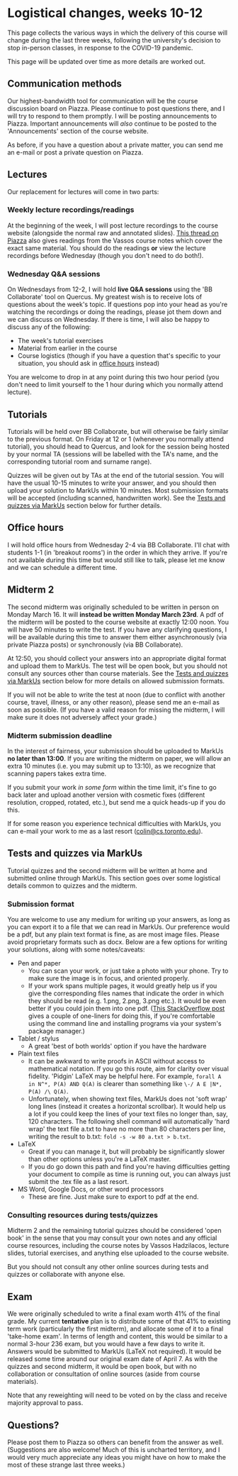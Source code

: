 # Logistical changes, weeks 10-12

This page collects the various ways in which the delivery of this course will change during the last three weeks, following the university's decision to stop in-person classes, in response to the COVID-19 pandemic.

This page will be updated over time as more details are worked out.

## Communication methods

Our highest-bandwidth tool for communication will be the course discussion board on Piazza. Please continue to post questions there, and I will try to respond to them promptly. I will be posting announcements to Piazza. Important announcements will *also* continue to be posted to the 'Announcements' section of the course website.

As before, if you have a question about a private matter, you can send me an e-mail or post a private question on Piazza.

## Lectures

Our replacement for lectures will come in two parts:

### Weekly lecture recordings/readings

At the beginning of the week, I will post lecture recordings to the course website (alongside the normal raw and annotated slides). [This thread on Piazza](https://piazza.com/class/k4xo4w48g2u35e?cid=247) also gives readings from the Vassos course notes which cover the exact same material. You should do the readings **or** view the lecture recordings before Wednesday (though you don't need to do both!).

### Wednesday Q&A sessions

On Wednesdays from 12-2, I will hold **live Q&A sessions** using the 'BB Collaborate' tool on Quercus. My greatest wish is to receive lots of questions about the week's topic. If questions pop into your head as you're watching the recordings or doing the readings, please jot them down and we can discuss on Wednesday. If there is time, I will also be happy to discuss any of the following:

* The week's tutorial exercises
* Material from earlier in the course
* Course logistics (though if you have a question that's specific to your situation, you should ask in [office hours](#office-hours) instead)

You are welcome to drop in at any point during this two hour period (you don't need to limit yourself to the 1 hour during which you normally attend lecture).

## Tutorials

Tutorials will be held over BB Collaborate, but will otherwise be fairly similar to the previous format. On Friday at 12 or 1 (whenever you normally attend tutorial), you should head to Quercus, and look for the session being hosted by your normal TA (sessions will be labelled with the TA's name, and the corresponding tutorial room and surname range).

Quizzes will be given out by TAs at the end of the tutorial session. You will have the usual 10-15 minutes to write your answer, and you should then upload your solution to MarkUs within 10 minutes. Most submission formats will be accepted (including scanned, handwritten work). See the [Tests and quizzes via MarkUs](#tests-and-quizzes-via-markus) section below for further details.

## Office hours

I will hold office hours from Wednesday 2-4 via BB Collaborate. I'll chat with students 1-1 (in 'breakout rooms') in the order in which they arrive. If you're not available during this time but would still like to talk, please let me know and we can schedule a different time.

## Midterm 2

The second midterm was originally scheduled to be written in person on Monday March 16. It will **instead be written Monday March 23rd**. A pdf of the midterm will be posted to the course website at exactly 12:00 noon. You will have 50 minutes to write the test. If you have any clarifying questions, I will be available during this time to answer them either asynchronously (via private Piazza posts) or synchronously (via BB Collaborate).

At 12:50, you should collect your answers into an appropriate digital format and upload them to MarkUs. The test will be open book, but you should not consult any sources other than course materials. See the [Tests and quizzes via MarkUs](#tests-and-quizzes-via-markus) section below for more details on allowed submission formats.

If you will not be able to write the test at noon (due to conflict with another course, travel, illness, or any other reason), please send me an e-mail as soon as possible. (If you have a valid reason for missing the midterm, I will make sure it does not adversely affect your grade.)

### Midterm submission deadline

In the interest of fairness, your submission should be uploaded to MarkUs **no later than 13:00**. If you are writing the midterm on paper, we will allow an extra 10 minutes (i.e. you may submit up to 13:10), as we recognize that scanning papers takes extra time.

<!-- Other late submissions may be accepted in extraordinary circumstances, e.g. internet outage, cat hit the power button on your computer, etc. But try to take reasonable precautions (e.g. save your work frequently). -->
If you submit your work *in some form* within the time limit, it's fine to go back later and upload another version with cosmetic fixes (different resolution, cropped, rotated, etc.), but send me a quick heads-up if you do this.

If for some reason you experience technical difficulties with MarkUs, you can e-mail your work to me as a last resort ([colin@cs.toronto.edu](mailto:colin@cs.toronto.edu)). 

## Tests and quizzes via MarkUs

Tutorial quizzes and the second midterm will be written at home and submitted online through MarkUs. This section goes over some logistical details common to quizzes and the midterm.

### Submission format

You are welcome to use any medium for writing up your answers, as long as you can export it to a file that we can read in MarkUs. Our preference would be a pdf, but any plain text format is fine, as are most image files. Please avoid proprietary formats such as docx. Below are a few options for writing your solutions, along with some notes/caveats:

* Pen and paper
    * You can scan your work, or just take a photo with your phone. Try to make sure the image is in focus, and oriented properly. 
    * If your work spans multiple pages, it would greatly help us if you give the corresponding files names that indicate the order in which they should be read (e.g. 1.png, 2.png, 3.png etc.). It would be even better if you could join them into one pdf. ([This StackOverflow post](https://stackoverflow.com/questions/4778635/merging-png-images-into-one-pdf-file) gives a couple of one-liners for doing this, if you're comfortable using the command line and installing programs via your system's package manager.)
* Tablet / stylus
    * A great 'best of both worlds' option if you have the hardware
* Plain text files
    * It can be awkward to write proofs in ASCII without access to mathematical notation. If you go this route, aim for clarity over visual fidelity. 'Pidgin' LaTeX may be helpful here. For example, `forall A in N^*, P(A) AND Q(A)` is clearer than something like `\-/ A E |N*, P(A) /\ Q(A)`.
    * Unfortunately, when showing text files, MarkUs does not 'soft wrap' long lines (instead it creates a horizontal scrollbar). It would help us a lot if you could keep the lines of your text files no longer than, say, 120 characters. The following shell command will automatically 'hard wrap' the text file a.txt to have no more than 80 characters per line, writing the result to b.txt: `fold -s -w 80 a.txt > b.txt`. 
* LaTeX
    * Great if you can manage it, but will probably be significantly slower than other options unless you're a LaTeX master.
    * If you do go down this path and find you're having difficulties getting your document to compile as time is running out, you can always just submit the .tex file as a last resort.
* MS Word, Google Docs, or other word processors
    * These are fine. Just make sure to export to pdf at the end.


### Consulting resources during tests/quizzes

Midterm 2 and the remaining tutorial quizzes should be considered 'open book' in the sense that you may consult your own notes and any official course resources, including the course notes by Vassos Hadzilacos, lecture slides, tutorial exercises, and anything else uploaded to the course website.

But you should not consult any other online sources during tests and quizzes or collaborate with anyone else.

## Exam

We were originally scheduled to write a final exam worth 41% of the final grade. My current **tentative** plan is to distribute some of that 41% to existing term work (particularly the first midterm), and allocate some of it to a final 'take-home exam'. In terms of length and content, this would be similar to a normal 3-hour 236 exam, but you would have a few days to write it. Answers would be submitted to MarkUs (LaTeX not required). It would be released some time around our original exam date of April 7. As with the quizzes and second midterm, it would be open book, but with no collaboration or consultation of online sources (aside from course materials).

Note that any reweighting will need to be voted on by the class and receive majority approval to pass.

## Questions?

Please post them to Piazza so others can benefit from the answer as well. (Suggestions are also welcome! Much of this is uncharted territory, and I would very much appreciate any ideas you might have on how to make the most of these strange last three weeks.)
